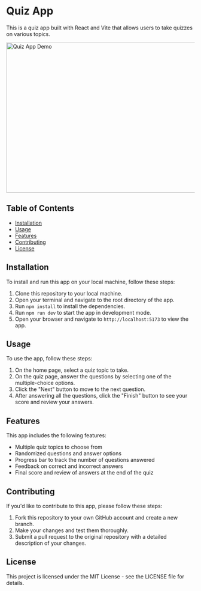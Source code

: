 # Quiz App

This is a quiz app built with React and Vite that allows users to take quizzes on various topics.

<img src="https://media0.giphy.com/media/4nEX49exKktpOubjhI/giphy.gif?cid=ecf05e47uhf8m4u2xqbcv2swn1vpsrfajr2y9ra1aepwbzhu&rid=giphy.gif&ct=g" alt="Quiz App Demo" style= "width:800px; height: 400px">


## Table of Contents

- [Installation](#installation)
- [Usage](#usage)
- [Features](#features)
- [Contributing](#contributing)
- [License](#license)

## Installation

To install and run this app on your local machine, follow these steps:

1. Clone this repository to your local machine.
2. Open your terminal and navigate to the root directory of the app.
3. Run `npm install` to install the dependencies.
4. Run `npm run dev` to start the app in development mode.
5. Open your browser and navigate to `http://localhost:5173` to view the app.

## Usage

To use the app, follow these steps:

1. On the home page, select a quiz topic to take.
2. On the quiz page, answer the questions by selecting one of the multiple-choice options.
3. Click the "Next" button to move to the next question.
4. After answering all the questions, click the "Finish" button to see your score and review your answers.

## Features

This app includes the following features:

- Multiple quiz topics to choose from
- Randomized questions and answer options
- Progress bar to track the number of questions answered
- Feedback on correct and incorrect answers
- Final score and review of answers at the end of the quiz

## Contributing

If you'd like to contribute to this app, please follow these steps:

1. Fork this repository to your own GitHub account and create a new branch.
2. Make your changes and test them thoroughly.
3. Submit a pull request to the original repository with a detailed description of your changes.

## License

This project is licensed under the MIT License - see the LICENSE file for details.